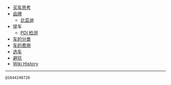 - [买车思考](/0004_买车思考)
- [品牌](/0005_品牌)
  - [比亚迪](/0006_品牌_BYD)
- 提车
  - [PDI 检测](/0008_提车_PDI)
- [车的分类](/0002_车的分类)
- [车的费用](/0003_车的费用)
- [选车](/0001_选车)
- [避坑](/0007_避坑)
- [Wiki History](/hist)

---
<kbd><sub>@1644240726</sub></kbd>
